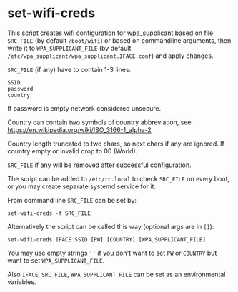 # set-wifi-creds

This script creates wifi configuration for wpa_supplicant based on file `SRC_FILE` (by default `/boot/wifi`) or based on commandline arguments, then write it to `WPA_SUPPLICANT_FILE` (by default `/etc/wpa_supplicant/wpa_supplicant.IFACE.conf`) and apply changes.

`SRC_FILE` (if any) have to contain 1-3 lines:
```
SSID
password
country
```
If password is empty network considered unsecure.

Country can contain two symbols of country abbreviation, see
https://en.wikipedia.org/wiki/ISO_3166-1_alpha-2

Country length truncated to two chars, so next chars if any are ignored.
If country empty or invalid drop to 00 (World).

`SRC_FILE` if any will be removed after successful configuration.

The script can be added to `/etc/rc.local` to check `SRC_FILE` on every boot, or you may create separate systemd service for it.

From command line `SRC_FILE` can be set by:
```
set-wifi-creds -f SRC_FILE
```
Alternatively the script can be called this way (optional args are in `[]`):
```
set-wifi-creds IFACE SSID [PW] [COUNTRY] [WPA_SUPPLICANT_FILE]
```

You may use empty strings `''` if you don't want to set `PW` or `COUNTRY` but want to set `WPA_SUPPLICANT_FILE`.

Also `IFACE`, `SRC_FILE`, `WPA_SUPPLICANT_FILE` can be set as an environmental variables.
